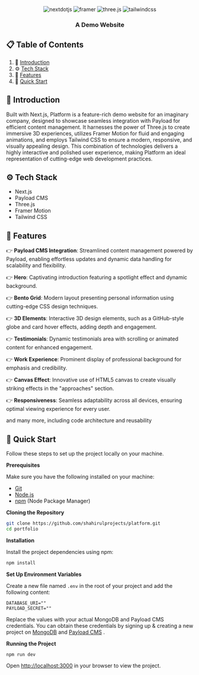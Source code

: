 <div align="center">

  <div>
    <img src="https://img.shields.io/badge/-Next_JS-black?style=for-the-badge&logoColor=white&logo=nextdotjs&color=000000" alt="nextdotjs" />
    <img src="https://img.shields.io/badge/-Framer-black?style=for-the-badge&logoColor=white&logo=framer&color=0055FF" alt="framer" />
    <img src="https://img.shields.io/badge/-Three_JS-black?style=for-the-badge&logoColor=white&logo=threedotjs&color=000000" alt="three.js" />
    <img src="https://img.shields.io/badge/-Tailwind_CSS-black?style=for-the-badge&logoColor=white&logo=tailwindcss&color=06B6D4" alt="tailwindcss" />
  </div>

  <h3 align="center">A Demo Website</h3>

</div>

## 📋 <a name="table">Table of Contents</a>

1. 🤖 [Introduction](#introduction)
2. ⚙️ [Tech Stack](#tech-stack)
3. 🔋 [Features](#features)
4. 🤸 [Quick Start](#quick-start)


## <a name="introduction">🤖 Introduction</a>

Built with Next.js, Platform is a feature-rich demo website for an imaginary company, designed to showcase seamless integration with Payload for efficient content management. It harnesses the power of Three.js to create immersive 3D experiences, utilizes Framer Motion for fluid and engaging animations, and employs Tailwind CSS to ensure a modern, responsive, and visually appealing design. This combination of technologies delivers a highly interactive and polished user experience, making Platform an ideal representation of cutting-edge web development practices.

## <a name="tech-stack">⚙️ Tech Stack</a>

- Next.js
- Payload CMS
- Three.js
- Framer Motion
- Tailwind CSS

## <a name="features">🔋 Features</a>

👉 **Payload CMS Integration**: Streamlined content management powered by Payload, enabling effortless updates and dynamic data handling for scalability and flexibility.

👉 **Hero**: Captivating introduction featuring a spotlight effect and dynamic background.

👉 **Bento Grid**: Modern layout presenting personal information using cutting-edge CSS design techniques.

👉 **3D Elements**:  Interactive 3D design elements, such as a GitHub-style globe and card hover effects, adding depth and engagement.

👉 **Testimonials**: Dynamic testimonials area with scrolling or animated content for enhanced engagement.

👉 **Work Experience**: Prominent display of professional background for emphasis and credibility.

👉 **Canvas Effect**: Innovative use of HTML5 canvas to create visually striking effects in the "approaches" section.

👉 **Responsiveness**: Seamless adaptability across all devices, ensuring optimal viewing experience for every user.

and many more, including code architecture and reusability 

## <a name="quick-start">🤸 Quick Start</a>

Follow these steps to set up the project locally on your machine.

**Prerequisites**

Make sure you have the following installed on your machine:

- [Git](https://git-scm.com/)
- [Node.js](https://nodejs.org/en)
- [npm](https://www.npmjs.com/) (Node Package Manager)

**Cloning the Repository**

```bash
git clone https://github.com/shahirulprojects/platform.git
cd portfolio
```

**Installation**

Install the project dependencies using npm:

```bash
npm install
```

**Set Up Environment Variables**

Create a new file named `.env` in the root of your project and add the following content:

```env
DATABASE_URI=""
PAYLOAD_SECRET=""
```

Replace the values with your actual MongoDB and Payload CMS credentials. You can obtain these credentials by signing up &
creating a new project on [MongoDB](https://www.mongodb.com/) and [Payload CMS](https://payloadcms.com//) .

**Running the Project**

```bash
npm run dev
```

Open [http://localhost:3000](http://localhost:3000) in your browser to view the project.

#
